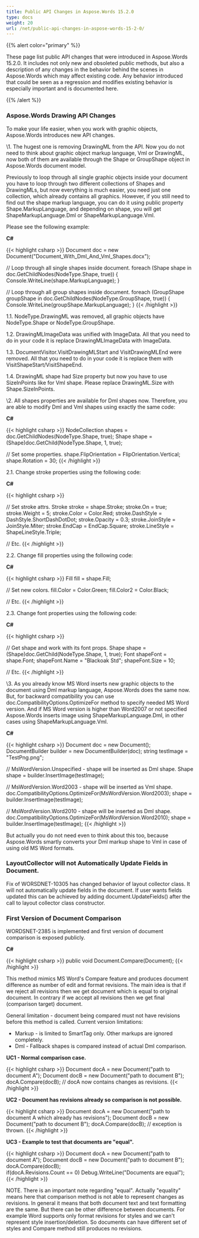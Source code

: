 ```yaml
---
title: Public API Changes in Aspose.Words 15.2.0
type: docs
weight: 20
url: /net/public-api-changes-in-aspose-words-15-2-0/
---
```


{{% alert color="primary" %}} 

These page list public API changes that were introduced in Aspose.Words 15.2.0. It includes not only new and obsoleted public methods, but also a description of any changes in the behavior behind the scenes in Aspose.Words which may affect existing code. Any behavior introduced that could be seen as a regression and modifies existing behavior is especially important and is documented here.

{{% /alert %}} 

### Aspose.Words Drawing API Changes

To make your life easier, when you work with graphic objects, Aspose.Words introduces new API changes.

\1. The hugest one is removing DrawingML from the API. Now you do not need to think about graphic object markup language, Vml or DrawingML, now both of them are available through the Shape or GroupShape object in Aspose.Words document model.

Previously to loop through all single graphic objects inside your document you have to loop through two different collections of Shapes and DrawingMLs, but now everything is much easier, you need just one collection, which already contains all graphics. However, if you still need to find out the shape markup language, you can do it using public property Shape.MarkupLanguage, and depending on shape, you will get ShapeMarkupLanguage.Dml or ShapeMarkupLanguage.Vml.

Please see the following example:

**C#**

{{< highlight csharp >}}
Document doc = new Document("Document_With_Dml_And_Vml_Shapes.docx");

// Loop through all single shapes inside document.
foreach (Shape shape in doc.GetChildNodes(NodeType.Shape, true))
{
   Console.WriteLine(shape.MarkupLanguage);
}

// Loop through all group shapes inside document.
foreach (GroupShape groupShape in doc.GetChildNodes(NodeType.GroupShape, true))
{
   Console.WriteLine(groupShape.MarkupLanguage);
}
{{< /highlight >}}

1.1. NodeType.DrawingML was removed, all graphic objects have NodeType.Shape or NodeType.GroupShape.

1.2. DrawingMLImageData was unified with ImageData. All that you need to do in your code it is replace DrawingMLImageData with ImageData.

1.3. DocumentVisitor.VisitDrawingMLStart and VisitDrawingMLEnd were removed. All that you need to do in your code it is replace them with VisitShapeStart/VisitShapeEnd.

1.4. DrawingML shape had Size property but now you have to use SizeInPoints like for Vml shape. Please replace DrawingML.Size with Shape.SizeInPoints.

\2. All shapes properties are available for Dml shapes now. Therefore, you are able to modify Dml and Vml shapes using exactly the same code:

**C#**

{{< highlight csharp >}}
NodeCollection shapes = doc.GetChildNodes(NodeType.Shape, true);
Shape shape = (Shape)doc.GetChild(NodeType.Shape, 1, true);

// Set some properties.
shape.FlipOrientation = FlipOrientation.Vertical;
shape.Rotation = 30;
{{< /highlight >}}

2.1. Change stroke properties using the following code:

**C#**

{{< highlight csharp >}}

// Set stroke attrs.
Stroke stroke = shape.Stroke;
stroke.On = true;
stroke.Weight = 5;
stroke.Color = Color.Red;
stroke.DashStyle = DashStyle.ShortDashDotDot;
stroke.Opacity = 0.3;
stroke.JoinStyle = JoinStyle.Miter;
stroke.EndCap = EndCap.Square;
stroke.LineStyle = ShapeLineStyle.Triple;

// Etc.
{{< /highlight >}}

2.2. Change fill properties using the following code:

**C#**

{{< highlight csharp >}}
Fill fill = shape.Fill;

// Set new colors.
fill.Color = Color.Green;
fill.Color2 = Color.Black;

// Etc.
{{< /highlight >}}

2.3. Change font properties using the following code:

**C#**

{{< highlight csharp >}}

// Get shape and work with its font props.
Shape shape = (Shape)doc.GetChild(NodeType.Shape, 1, true);
Font shapeFont = shape.Font;
shapeFont.Name = "Blackoak Std";
shapeFont.Size = 10;

// Etc.
{{< /highlight >}}

\3. As you already know MS Word inserts new graphic objects to the document using Dml markup language, Aspose.Words does the same now. But, for backward compatibility you can use doc.CompatibilityOptions.OptimizeFor method to specify needed MS Word version. And if MS Word version is higher than Word2007 or not specified Aspose.Words inserts image using ShapeMarkupLanguage.Dml, in other cases using ShapeMarkupLanguage.Vml.

**C#**

{{< highlight csharp >}}
Document doc = new Document();
DocumentBuilder builder = new DocumentBuilder(doc);
string testImage = "TestPng.png";

// MsWordVersion.Unspecified - shape will be inserted as Dml shape.
Shape shape = builder.InsertImage(testImage);

// MsWordVersion.Word2003 - shape will be inserted as Vml shape.
doc.CompatibilityOptions.OptimizeFor(MsWordVersion.Word2003);
shape = builder.InsertImage(testImage);

// MsWordVersion.Word2010 - shape will be inserted as Dml shape.
doc.CompatibilityOptions.OptimizeFor(MsWordVersion.Word2010);
shape = builder.InsertImage(testImage);
{{< /highlight >}}

But actually you do not need even to think about this too, because Aspose.Words smartly converts your Dml markup shape to Vml in case of using old MS Word formats.

### LayoutCollector will not Automatically Update Fields in Document.

Fix of WORSDNET-10305 has changed behavior of layout collector class. It will not automatically update fields in the document. If user wants fields updated this can be achieved by adding document.UpdateFields() after the call to layout collector class constructor.

### First Version of Document Comparison

WORDSNET-2385 is implemented and first version of document comparison is exposed publicly.

**C#**

{{< highlight csharp >}}
public void Document.Compare(Document);
{{< /highlight >}}

This method mimics MS Word's Compare feature and produces document difference as number of edit and format revisions. The main idea is that if we reject all revisions then we get document which is equal to original document. In contrary if we accept all revisions then we get final (comparison target) document.

General limitation - document being compared must not have revisions before this method is called. Current version limitations:

- Markup - is limited to SmartTag only. Other markups are ignored completely.
- Dml - Fallback shapes is compared instead of actual Dml comparison.

**UC1 - Normal comparison case.**

{{< highlight csharp >}}
Document docA = new Document("path to document A");
Document docB = new Document("path to document B");
docA.Compare(docB);
    // docA now contains changes as revisions. 
{{< /highlight >}}

**UC2 - Document has revisions already so comparison is not possible.**

{{< highlight csharp >}}
Document docA = new Document("path to document A which already has revisions");
Document docB = new Document("path to document B");
docA.Compare(docB);
    // exception is thrown.
{{< /highlight >}}

**UC3 - Example to test that documents are "equal".**

{{< highlight csharp >}}
Document docA = new Document("path to document A");
Document docB = new Document("path to document B");
docA.Compare(docB);    
if(docA.Revisions.Count == 0)
    Debug.WriteLine("Documents are equal");
{{< /highlight >}}

NOTE. There is an important note regarding "equal". Actually "equality" means here that comparison method is not able to represent changes as revisions. In general it means that both document text and text formatting are the same. But there can be other difference between documents. For example Word supports only format revisions for styles and we can't represent style insertion/deletion. So documents can have different set of styles and Compare method still produces no revisions.
